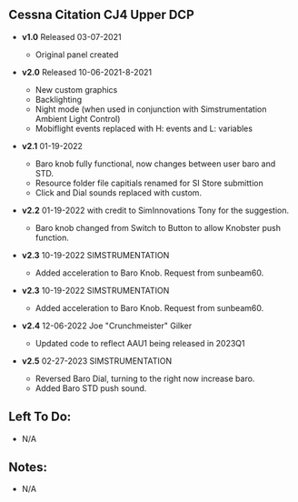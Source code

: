 ## Cessna Citation CJ4 Upper DCP
- **v1.0** 
  Released 03-07-2021
	- Original panel created 

- **v2.0** 
  Released 10-06-2021-8-2021
	- New custom graphics
	- Backlighting
	- Night mode (when used in conjunction with Simstrumentation Ambient Light Control)
	- Mobiflight events replaced with H: events and L: variables 
- **v2.1** 01-19-2022 
    - Baro knob fully functional, now changes between user baro and STD.
    - Resource folder file capitials renamed for SI Store submittion  
    - Click and Dial sounds replaced with custom.    
- **v2.2** 01-19-2022  with credit to SimInnovations Tony for the suggestion.
    - Baro knob changed from Switch to Button to allow Knobster push function.  
- **v2.3** 10-19-2022 SIMSTRUMENTATION 
    - Added acceleration to Baro Knob. Request from sunbeam60.  	
- **v2.3** 10-19-2022 SIMSTRUMENTATION 
    - Added acceleration to Baro Knob. Request from sunbeam60.                
- **v2.4** 12-06-2022 Joe "Crunchmeister" Gilker       
    - Updated code to reflect AAU1 being released in 2023Q1
- **v2.5** 02-27-2023  SIMSTRUMENTATION      
    - Reversed Baro Dial,  turning to the right now increase baro.
    - Added Baro STD push sound.
   
## Left To Do:
  - N/A
	
## Notes:
  - N/A
	
